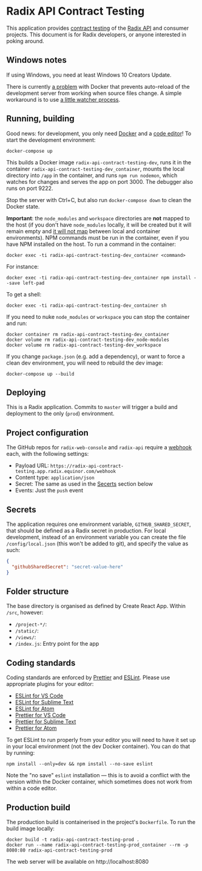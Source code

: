 # Radix API Contract Testing

This application provides [contract testing](https://martinfowler.com/bliki/ContractTest.html) of the [Radix API](https://github.com/equinor/radix-api) and consumer projects. This document is for Radix developers, or anyone interested in poking around.

## Windows notes

If using Windows, you need at least Windows 10 Creators Update.

There is currently [a problem](https://github.com/docker/for-win/issues/56) with Docker that prevents auto-reload of the development server from working when source files change. A simple workaround is to use [a little watcher process](https://github.com/FrodeHus/docker-windows-volume-watcher/releases).

## Running, building

Good news: for development, you only need [Docker](https://store.docker.com/search?type=edition&offering=community) and a [code editor](https://code.visualstudio.com/)! To start the development environment:

    docker-compose up

This builds a Docker image `radix-api-contract-testing-dev`, runs it in the container `radix-api-contract-testing-dev_container`, mounts the local directory into `/app` in the container, and runs `npm run nodemon`, which watches for changes and serves the app on port 3000. The debugger also runs on port 9222.

Stop the server with Ctrl+C, but also run `docker-compose down` to clean the Docker state.

**Important**: the `node_modules` and `workspace` directories are **not** mapped to the host (if you don't have `node_modules` locally, it will be created but it will remain empty and [it will not map](https://stackoverflow.com/questions/29181032/add-a-volume-to-docker-but-exclude-a-sub-folder) between local and container environments). NPM commands must be run in the container, even if you have NPM installed on the host. To run a command in the container:

    docker exec -ti radix-api-contract-testing-dev_container <command>

For instance:

    docker exec -ti radix-api-contract-testing-dev_container npm install --save left-pad

To get a shell:

    docker exec -ti radix-api-contract-testing-dev_container sh

If you need to nuke `node_modules` or `workspace` you can stop the container and run:

    docker container rm radix-api-contract-testing-dev_container
    docker volume rm radix-api-contract-testing-dev_node-modules
    docker volume rm radix-api-contract-testing-dev_workspace

If you change `package.json` (e.g. add a dependency), or want to force a clean dev environment, you will need to rebuild the dev image:

    docker-compose up --build

## Deploying

This is a Radix application. Commits to `master` will trigger a build and deployment to the only (`prod`) environment.

## Project configuration

The GitHub repos for `radix-web-console` and `radix-api` require a [webhook](https://developer.github.com/webhooks/) each, with the following settings:

- Payload URL: `https://radix-api-contract-testing.app.radix.equinor.com/webhook`
- Content type: `application/json`
- Secret: The same as used in the [Secerts](#secrets) section below
- Events: Just the `push` event

## Secrets

The application requires one environment variable, `GITHUB_SHARED_SECRET`, that should be defined as a Radix secret in production. For local development, instead of an environment variable you can create the file `/config/local.json` (this won't be added to git), and specify the value as such:

```json
{
  "githubSharedSecret": "secret-value-here"
}
```

## Folder structure

The base directory is organised as defined by Create React App. Within `/src`, however:

- `/project-*/`:
- `/static/`:
- `/views/`:
- `/index.js`: Entry point for the app

## Coding standards

Coding standards are enforced by [Prettier](https://prettier.io/) and [ESLint](https://eslint.org/). Please use appropriate plugins for your editor:

- [ESLint for VS Code](https://marketplace.visualstudio.com/items?itemName=dbaeumer.vscode-eslint)
- [ESLint for Sublime Text](https://github.com/SublimeLinter/SublimeLinter-eslint)
- [ESLint for Atom](https://atom.io/packages/linter-eslint)
- [Prettier for VS Code](https://marketplace.visualstudio.com/items?itemName=esbenp.prettier-vscode)
- [Prettier for Sublime Text](https://github.com/danreeves/sublime-prettier)
- [Prettier for Atom](https://atom.io/packages/prettier-atom)

To get ESLint to run properly from your editor you will need to have it set up in your local environment (not the dev Docker container). You can do that by running:

    npm install --only=dev && npm install --no-save eslint

Note the "no save" `eslint` installation — this is to avoid a conflict with the version within the Docker container, which sometimes does not work from within a code editor.

## Production build

The production build is containerised in the project's `Dockerfile`. To run the build image locally:

    docker build -t radix-api-contract-testing-prod .
    docker run --name radix-api-contract-testing-prod_container --rm -p 8080:80 radix-api-contract-testing-prod

The web server will be available on http://localhost:8080

